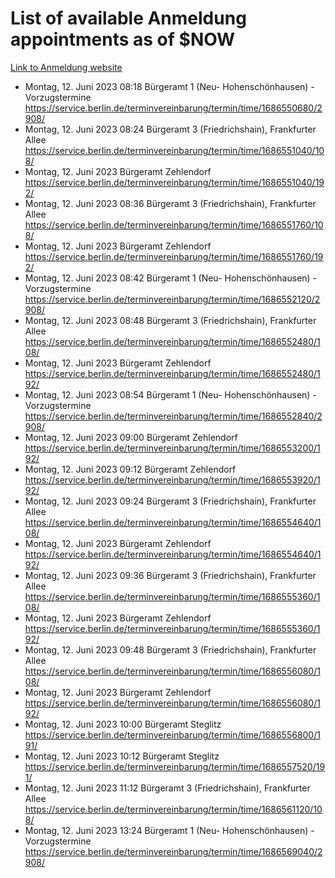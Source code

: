 # List of available Anmeldung appointments as of $NOW
[Link to Anmeldung website](https://service.berlin.de/terminvereinbarung/termin/tag.php?termin=1&anliegen[]=120686&dienstleisterlist=122210,122217,327316,122219,327312,122227,327314,122231,327346,122243,327348,122254,122252,329742,122260,329745,122262,329748,122271,327278,122273,327274,122277,327276,330436,122280,327294,122282,327290,122284,327292,122291,327270,122285,327266,122286,327264,122296,327268,150230,329760,122297,327286,122294,327284,122312,329763,122314,329775,122304,327330,122311,327334,122309,327332,317869,122281,327352,122279,329772,122283,122276,327324,122274,327326,122267,329766,122246,327318,122251,327320,122257,327322,122208,327298,122226,327300&herkunft=http%3A%2F%2Fservice.berlin.de%2Fdienstleistung%2F120686%2F)
- Montag, 12. Juni 2023 08:18 Bürgeramt 1 (Neu- Hohenschönhausen) - Vorzugstermine https://service.berlin.de/terminvereinbarung/termin/time/1686550680/2908/
- Montag, 12. Juni 2023 08:24 Bürgeramt 3 (Friedrichshain), Frankfurter Allee https://service.berlin.de/terminvereinbarung/termin/time/1686551040/108/
- Montag, 12. Juni 2023  Bürgeramt Zehlendorf https://service.berlin.de/terminvereinbarung/termin/time/1686551040/192/
- Montag, 12. Juni 2023 08:36 Bürgeramt 3 (Friedrichshain), Frankfurter Allee https://service.berlin.de/terminvereinbarung/termin/time/1686551760/108/
- Montag, 12. Juni 2023  Bürgeramt Zehlendorf https://service.berlin.de/terminvereinbarung/termin/time/1686551760/192/
- Montag, 12. Juni 2023 08:42 Bürgeramt 1 (Neu- Hohenschönhausen) - Vorzugstermine https://service.berlin.de/terminvereinbarung/termin/time/1686552120/2908/
- Montag, 12. Juni 2023 08:48 Bürgeramt 3 (Friedrichshain), Frankfurter Allee https://service.berlin.de/terminvereinbarung/termin/time/1686552480/108/
- Montag, 12. Juni 2023  Bürgeramt Zehlendorf https://service.berlin.de/terminvereinbarung/termin/time/1686552480/192/
- Montag, 12. Juni 2023 08:54 Bürgeramt 1 (Neu- Hohenschönhausen) - Vorzugstermine https://service.berlin.de/terminvereinbarung/termin/time/1686552840/2908/
- Montag, 12. Juni 2023 09:00 Bürgeramt Zehlendorf https://service.berlin.de/terminvereinbarung/termin/time/1686553200/192/
- Montag, 12. Juni 2023 09:12 Bürgeramt Zehlendorf https://service.berlin.de/terminvereinbarung/termin/time/1686553920/192/
- Montag, 12. Juni 2023 09:24 Bürgeramt 3 (Friedrichshain), Frankfurter Allee https://service.berlin.de/terminvereinbarung/termin/time/1686554640/108/
- Montag, 12. Juni 2023  Bürgeramt Zehlendorf https://service.berlin.de/terminvereinbarung/termin/time/1686554640/192/
- Montag, 12. Juni 2023 09:36 Bürgeramt 3 (Friedrichshain), Frankfurter Allee https://service.berlin.de/terminvereinbarung/termin/time/1686555360/108/
- Montag, 12. Juni 2023  Bürgeramt Zehlendorf https://service.berlin.de/terminvereinbarung/termin/time/1686555360/192/
- Montag, 12. Juni 2023 09:48 Bürgeramt 3 (Friedrichshain), Frankfurter Allee https://service.berlin.de/terminvereinbarung/termin/time/1686556080/108/
- Montag, 12. Juni 2023  Bürgeramt Zehlendorf https://service.berlin.de/terminvereinbarung/termin/time/1686556080/192/
- Montag, 12. Juni 2023 10:00 Bürgeramt Steglitz https://service.berlin.de/terminvereinbarung/termin/time/1686556800/191/
- Montag, 12. Juni 2023 10:12 Bürgeramt Steglitz https://service.berlin.de/terminvereinbarung/termin/time/1686557520/191/
- Montag, 12. Juni 2023 11:12 Bürgeramt 3 (Friedrichshain), Frankfurter Allee https://service.berlin.de/terminvereinbarung/termin/time/1686561120/108/
- Montag, 12. Juni 2023 13:24 Bürgeramt 1 (Neu- Hohenschönhausen) - Vorzugstermine https://service.berlin.de/terminvereinbarung/termin/time/1686569040/2908/
